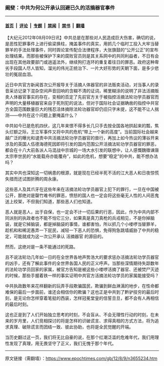### 阚斐：中共为何公开承认回避已久的活摘器官事件

---

#### [首页](../../../..?n3655234) &nbsp;|&nbsp; [评论](../../../../../epoch-comment?n3655234) &nbsp;|&nbsp; [专题](../../../../../epoch-special?n3655234) &nbsp;|&nbsp; [禁闻](../../../../../epoch-news?n3655234) &nbsp;|&nbsp; [禁书](../../../../../books?n3655234) &nbsp;|&nbsp; [翻墙](https://github.com/gfw-breaker/nogfw/blob/master/README.md?n3655234)


<div class="post_content" id="artbody" itemprop="articleBody">
 <!-- article content begin -->
 <p>
  【大纪元2012年08月09日讯】中共总是在那些对人民造成巨大伤害，确切的说，是恶性犯罪事件上进行偷梁换柱，掩盖事件的真实，用抓几个临时工投入大牢当替罪羊的手法处理事件，同时舆论宣传配合法律程序，大张旗鼓的“公开公正”的宣布处理结果。而那些被保护下来的腐败官员则是其关系网中的共同利益者，不日有会出现在其他政要部门或逍遥法外，继续狗打连环的重复着往日的罪恶。政府这种卑劣手段国人尽人皆知，溜光的伟光正统治下、一片大好形势的天朝下面，是多少悲壮的冤屈血泪。
 </p>
 <p>
  近日中共官方新闻首次公开报导关于活摘人体器官的非法贩卖活动，对当事人的录音采访记录下混杂空间声音回响的含糊不清的证词，稀里糊涂的说明了非法活摘贩卖人体器官事实的存在，变相的否定了先前官方关于被指控活摘法轮功学员器官而声明的大量移植器官来自于死刑犯的说法，但对于国际社会证据确凿的指控中共官方全国范围数量巨大的残忍活体摘除法轮功器官却仍旧只字未提，这不能不让人揣测――中共在这个问题上要掩盖什么？
 </p>
 <p>
  中共如今已是危机四伏，这几年来恨不得多长几只手去按全国各地拱起来的瓢，焦头烂额之际，王立军事件又将中共的危机“带上一个新的高度”。当前国际社会越来越广泛的曝光和谴责中共活摘法轮功学员器官的兽行，再加上如今热议的薄谷开来涉及的英国人伍德海德死因即将引发的国内范围公开活摘法轮功学员器官的罪恶，都会在十八大前各派人马混战中京城的一场大水引发的联想中，让人感慨魏徵谏唐太宗李世民的“水能载舟亦能覆舟”，如此的危机，想要“稳定”的中共，能不想办法吗？
 </p>
 <p>
  其实中共也深知这一切祸患的根源，就是现在已经半死不活的江大恶人和日夜惊慌失措而还试图折腾的周永康。
 </p>
 <p>
  这些恶人及其爪牙在这些年来在活摘法轮功学员器官上犯下的罪行，一旦在中国被公开，那绝对是罄竹难书的罪恶，愤怒的国人也一定会将这些毫无人性的人间恶鬼送上绞架，不但我们知道，那些恶人们也知道。
 </p>
 <p>
  恶人就是恶人，出于自保，也一定会不计一切后果的行恶，因此，作为中共内部不同派别的执政者也不能不怕它三分，如果真是真刀真枪的兵戎相见，不是你掉脑袋，就是它掉脑袋，都是掉脑袋的事情，谁都害怕，所以抓几个小喽啰当替罪羊，趁机和和稀泥愚弄一下屁民，减轻一下恶人的恐惧，免得狗急跳墙威胁了中共的稳定，可能就成为这一次公开承认
  <ok href="https://www.epochtimes.com/gb/tag/%E6%B4%BB%E6%91%98%E5%99%A8%E5%AE%98.html">
   活摘器官
  </ok>
  的源目的。
 </p>
 <p>
  然而，这绝对是一条不能通过的死路。
 </p>
 <p>
  且不说法轮功几年如一日的在全世界各地声势浩大的要求惩办活摘法轮功学员器官的凶手，还有了解此事件的全世界各国人民的正义呼声。当那些深情期待失踪数年的法轮功学员回家的家属，被官方告知是被这些小喽啰活摘了器官、还被焚尸灭迹的时候，那些手握着铁一样的事实证明中共官方活摘法轮功学员的家属能接受吗？
 </p>
 <p>
  中共执政数年来花样翻新的玩弄手段欺骗国民，欺骗到鲜血淋漓的地步，在性命都难保的最后一步面前，谁还会相信你的欺骗？这也正是中共到了黔驴技穷的最后时刻，是无论你怎样穿着笔挺的西装，怎样冠冕堂皇的信誓旦旦，都不会有人再相信的最后时刻。
 </p>
 <p>
  这也正是到了人们开始独立思考的时刻，不会盲从、不会无理性行动的时刻，在未来的岁月里，人们竞相探讨的将是怎样的识破谎言、求得真相的方式方法，将为追求真理、破除谎言而团结一致、彼此协助，也将是全民觉醒的开端。
 </p>
 <p>
  当历史翻过这一页，我们将无比自豪的说，在那个红潮泛滥的危难年代，我们用理性发现了真理，用无畏坚守了正义，我们无愧于那个年代。
 </p>
 <!-- article content end -->
 <div id="below_article_ad">
 </div>
</div>


---

原文链接（需翻墙）：https://www.epochtimes.com/gb/12/8/9/n3655234.htm